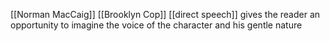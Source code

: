 [[Norman MacCaig]] [[Brooklyn Cop]]
[[direct speech]] gives the reader an opportunity to imagine the voice of the character and his gentle nature